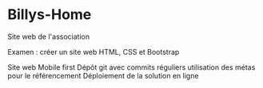 # Billys-Home
Site web de l'association

Examen : créer un site web HTML, CSS et Bootstrap

Site web Mobile first
Dépôt git avec commits réguliers
utilisation des métas pour le référencement
Déploiement de la solution en ligne
